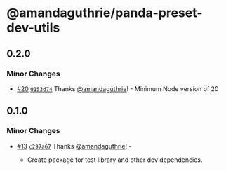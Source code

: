 # @amandaguthrie/panda-preset-dev-utils

## 0.2.0

### Minor Changes

- [#20](https://github.com/amandaguthrie/panda-css-presets/pull/20) [`0153d74`](https://github.com/amandaguthrie/panda-css-presets/commit/0153d74560bd9d6138ae8544749dbfc8a3298e4f) Thanks [@amandaguthrie](https://github.com/amandaguthrie)! - Minimum Node version of 20

## 0.1.0

### Minor Changes

- [#13](https://github.com/amandaguthrie/panda-css-presets/pull/13) [`c297a67`](https://github.com/amandaguthrie/panda-css-presets/commit/c297a67ab0fa45e69459ab7695a69729ce7fc466) Thanks [@amandaguthrie](https://github.com/amandaguthrie)! - <br />

  - Create package for test library and other dev dependencies.
